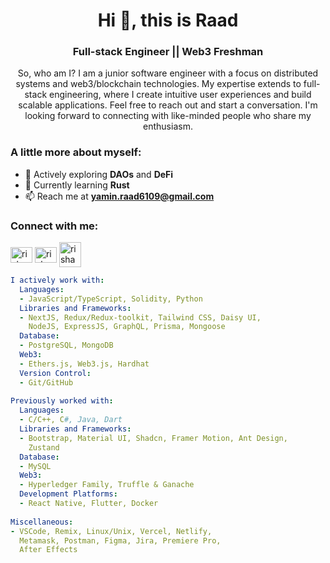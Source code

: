 <h1 align="center">Hi 👋, this is Raad</h1>
<h3 align="center">Full-stack Engineer || Web3 Freshman</h3>

<p align="center">So, who am I? I am a junior software engineer with a focus on distributed systems and web3/blockchain technologies. My expertise extends to full-stack engineering, where I create intuitive user experiences and build scalable applications. Feel free to reach out and start a conversation. I'm looking forward to connecting with like-minded people who share my enthusiasm.
</p>

<h3>A little more about myself:</h3>

- 🌱 Actively exploring **DAOs** and **DeFi**
- 💬 Currently learning **Rust**
- 📫 Reach me at **yamin.raad6109@gmail.com**

<h3 align="left">Connect with me:</h3>
<p align="left">
<a href="https://www.facebook.com/Ashabul.Yamin.L/"><img align="center" src="https://raw.githubusercontent.com/rahuldkjain/github-profile-readme-generator/master/src/images/icons/Social/facebook.svg" alt="rishavchanda" height="25" width="35" /></a>
<a href="https://www.linkedin.com/in/yaminraad/"><img align="center" src="https://raw.githubusercontent.com/rahuldkjain/github-profile-readme-generator/master/src/images/icons/Social/linked-in-alt.svg" alt="rishav-chanda-b89a791b3" height="25" width="35" /></a>
<a href="https://discord.com/channels/@Luci4#6091"><img align="center" src="https://raw.githubusercontent.com/rahuldkjain/github-profile-readme-generator/master/src/images/icons/Social/discord.svg" alt="rishav_chanda" height="40" width="35" /></a>
</p>

```yaml
I actively work with:
  Languages:
  - JavaScript/TypeScript, Solidity, Python
  Libraries and Frameworks:
  - NextJS, Redux/Redux-toolkit, Tailwind CSS, Daisy UI,
    NodeJS, ExpressJS, GraphQL, Prisma, Mongoose
  Database:
  - PostgreSQL, MongoDB
  Web3:
  - Ethers.js, Web3.js, Hardhat
  Version Control:
  - Git/GitHub
  
Previously worked with:
  Languages:
  - C/C++, C#, Java, Dart
  Libraries and Frameworks:
  - Bootstrap, Material UI, Shadcn, Framer Motion, Ant Design,
    Zustand
  Database:
  - MySQL
  Web3:
  - Hyperledger Family, Truffle & Ganache
  Development Platforms:
  - React Native, Flutter, Docker
  
Miscellaneous:
- VSCode, Remix, Linux/Unix, Vercel, Netlify,
  Metamask, Postman, Figma, Jira, Premiere Pro,
  After Effects 
```

